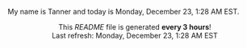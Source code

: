 My name is Tanner and today is Monday, December 23, 1:28 AM EST.

<p align="center">This <i>README</i> file is generated <b>every 3 hours</b>!</br>Last refresh: Monday, December 23, 1:28 AM EST<br /></p>
